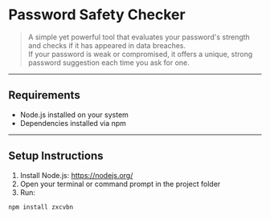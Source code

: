 # Password Safety Checker

> A simple yet powerful tool that evaluates your password's strength and checks if it has appeared in data breaches.  
> If your password is weak or compromised, it offers a unique, strong password suggestion each time you ask for one.  

---

## Requirements

- Node.js installed on your system  
- Dependencies installed via npm  

---

## Setup Instructions

1. Install Node.js: https://nodejs.org/  
2. Open your terminal or command prompt in the project folder  
3. Run:

```bash
npm install zxcvbn
